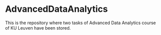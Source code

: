 # AdvancedDataAnalytics
This is the repository where two tasks of Advanced Data Analytics course of KU Leuven have been stored.
